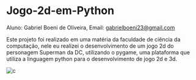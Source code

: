 # Jogo-2d-em-Python

Aluno: Gabriel Boeni de Oliveira, Email: gabrielboeni23@gmail.com

Este projeto foi realizado em uma matéria da faculdade de ciência da computação, nele eu realizei o desenvolvimento de um jogo 2d do personagem Superman da DC, utilizando o pygame, uma plataforma que utiliza a linguagem python para o desenvolvimento de jogo 2d e 3d.


![c](https://user-images.githubusercontent.com/66624330/153962792-a0409c7e-d7dd-40b8-a108-bf93cfe65fc4.png)
